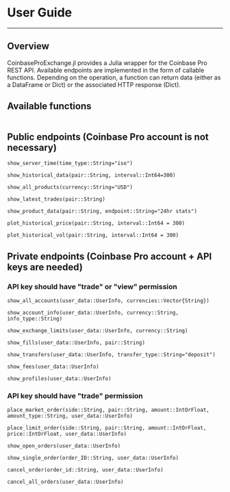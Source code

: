 # User Guide
---

## Overview
CoinbaseProExchange.jl provides a Julia wrapper for the Coinbase Pro REST API. Available endpoints are implemented in the form of callable functions. Depending on the operation, a function can return data (either as a DataFrame or Dict) or the associated HTTP response (Dict).

## Available functions
```@index
```

## Public endpoints (Coinbase Pro account is not necessary)
```@docs
show_server_time(time_type::String="iso")

show_historical_data(pair::String, interval::Int64=300)

show_all_products(currency::String="USD")

show_latest_trades(pair::String)

show_product_data(pair::String, endpoint::String="24hr stats")

plot_historical_price(pair::String, interval::Int64 = 300)

plot_historical_vol(pair::String, interval::Int64 = 300)
```

## Private endpoints (Coinbase Pro account + API keys are needed)

### API key should have "trade" or "view" permission 
```@docs
show_all_accounts(user_data::UserInfo, currencies::Vector{String})

show_account_info(user_data::UserInfo, currency::String, info_type::String)

show_exchange_limits(user_data::UserInfo, currency::String)

show_fills(user_data::UserInfo, pair::String)

show_transfers(user_data::UserInfo, transfer_type::String="deposit")

show_fees(user_data::UserInfo)

show_profiles(user_data::UserInfo)
```

### API key should have "trade" permission
```@docs
place_market_order(side::String, pair::String, amount::IntOrFloat, amount_type::String, user_data::UserInfo)

place_limit_order(side::String, pair::String, amount::IntOrFloat, price::IntOrFloat, user_data::UserInfo)

show_open_orders(user_data::UserInfo)

show_single_order(order_ID::String, user_data::UserInfo)

cancel_order(order_id::String, user_data::UserInfo)

cancel_all_orders(user_data::UserInfo)
```








